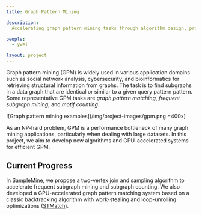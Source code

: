 ```yaml
---
title: Graph Pattern Mining

description:
  Accelerating graph pattern mining tasks through algorithm design, program optimization, and using new hardware.

people:
  - ywei

layout: project
---
```


Graph pattern mining (GPM) is widely used in various application domains such as social network analysis, cybersecurity, and bioinformatics for retrieving structural information from graphs. The task is to find subgraphs in a data graph that are identical or similar to a given query pattern pattern. Some representative GPM tasks are *graph pattern matching*, *frequent subgraph mining*, and *motif counting*.

![Graph pattern mining examples](/img/project-images/gpm.png =400x)

As an NP-hard problem, GPM is a performance bottleneck of many graph mining applications, particularly when dealing with large datasets. In this project, we aim to develop new algorithms and GPU-accelerated systems for efficient GPM. 

## Current Progress
In [SampleMine](https://dl.acm.org/doi/10.1145/3559009.3569658), we propose a two-vertex join and sampling algorithm to accelerate frequent subgraph mining and subgraph counting. We also developed a GPU-accelerated graph pattern matching system based on a classic backtracking algorithm with work-stealing and loop-unrolling optimizations ([STMatch](https://dl.acm.org/doi/abs/10.5555/3571885.3571955)). 
 

